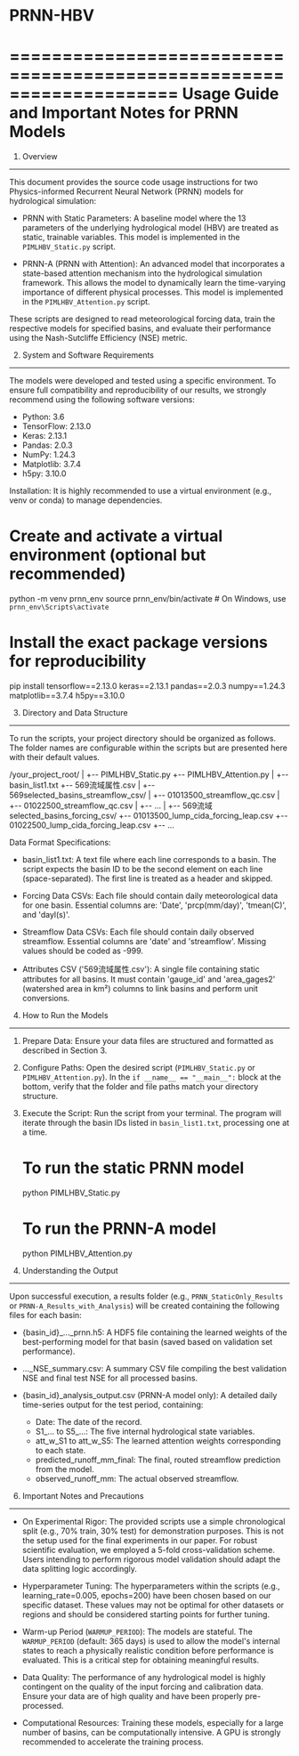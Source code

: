 # PRNN-HBV
====================================================================
Usage Guide and Important Notes for PRNN Models
====================================================================

1. Overview
-----------
This document provides the source code usage instructions for two Physics-informed Recurrent Neural Network (PRNN) models for hydrological simulation:

  - PRNN with Static Parameters: A baseline model where the 13 parameters of the underlying hydrological model (HBV) are treated as static, trainable variables. This model is implemented in the `PIMLHBV_Static.py` script.

  - PRNN-A (PRNN with Attention): An advanced model that incorporates a state-based attention mechanism into the hydrological simulation framework. This allows the model to dynamically learn the time-varying importance of different physical processes. This model is implemented in the `PIMLHBV_Attention.py` script.

These scripts are designed to read meteorological forcing data, train the respective models for specified basins, and evaluate their performance using the Nash-Sutcliffe Efficiency (NSE) metric.


2. System and Software Requirements
-----------------------------------
The models were developed and tested using a specific environment. To ensure full compatibility and reproducibility of our results, we strongly recommend using the following software versions:

* Python: 3.6
* TensorFlow: 2.13.0
* Keras: 2.13.1
* Pandas: 2.0.3
* NumPy: 1.24.3
* Matplotlib: 3.7.4
* h5py: 3.10.0

Installation:
It is highly recommended to use a virtual environment (e.g., venv or conda) to manage dependencies.

  # Create and activate a virtual environment (optional but recommended)
  python -m venv prnn_env
  source prnn_env/bin/activate  # On Windows, use `prnn_env\Scripts\activate`

  # Install the exact package versions for reproducibility
  pip install tensorflow==2.13.0 keras==2.13.1 pandas==2.0.3 numpy==1.24.3 matplotlib==3.7.4 h5py==3.10.0


3. Directory and Data Structure
-------------------------------
To run the scripts, your project directory should be organized as follows. The folder names are configurable within the scripts but are presented here with their default values.

/your_project_root/
|
+-- PIMLHBV_Static.py
+-- PIMLHBV_Attention.py
|
+-- basin_list1.txt
+-- 569流域属性.csv
|
+-- 569selected_basins_streamflow_csv/
|   +-- 01013500_streamflow_qc.csv
|   +-- 01022500_streamflow_qc.csv
|   +-- ...
|
+-- 569流域selected_basins_forcing_csv/
    +-- 01013500_lump_cida_forcing_leap.csv
    +-- 01022500_lump_cida_forcing_leap.csv
    +-- ...

Data Format Specifications:

* basin_list1.txt: A text file where each line corresponds to a basin. The script expects the basin ID to be the second element on each line (space-separated). The first line is treated as a header and skipped.

* Forcing Data CSVs: Each file should contain daily meteorological data for one basin. Essential columns are: 'Date', 'prcp(mm/day)', 'tmean(C)', and 'dayl(s)'.

* Streamflow Data CSVs: Each file should contain daily observed streamflow. Essential columns are 'date' and 'streamflow'. Missing values should be coded as -999.

* Attributes CSV ('569流域属性.csv'): A single file containing static attributes for all basins. It must contain 'gauge_id' and 'area_gages2' (watershed area in km²) columns to link basins and perform unit conversions.


4. How to Run the Models
------------------------
1. Prepare Data: Ensure your data files are structured and formatted as described in Section 3.

2. Configure Paths: Open the desired script (`PIMLHBV_Static.py` or `PIMLHBV_Attention.py`). In the `if __name__ == "__main__":` block at the bottom, verify that the folder and file paths match your directory structure.

3. Execute the Script: Run the script from your terminal. The program will iterate through the basin IDs listed in `basin_list1.txt`, processing one at a time.

   # To run the static PRNN model
   python PIMLHBV_Static.py

   # To run the PRNN-A model
   python PIMLHBV_Attention.py


5. Understanding the Output
---------------------------
Upon successful execution, a results folder (e.g., `PRNN_StaticOnly_Results` or `PRNN-A_Results_with_Analysis`) will be created containing the following files for each basin:

* {basin_id}_..._prnn.h5: A HDF5 file containing the learned weights of the best-performing model for that basin (saved based on validation set performance).

* ..._NSE_summary.csv: A summary CSV file compiling the best validation NSE and final test NSE for all processed basins.

* {basin_id}_analysis_output.csv (PRNN-A model only): A detailed daily time-series output for the test period, containing:
  - Date: The date of the record.
  - S1_... to S5_...: The five internal hydrological state variables.
  - att_w_S1 to att_w_S5: The learned attention weights corresponding to each state.
  - predicted_runoff_mm_final: The final, routed streamflow prediction from the model.
  - observed_runoff_mm: The actual observed streamflow.


6. Important Notes and Precautions
----------------------------------
* On Experimental Rigor: The provided scripts use a simple chronological split (e.g., 70% train, 30% test) for demonstration purposes. This is not the setup used for the final experiments in our paper. For robust scientific evaluation, we employed a 5-fold cross-validation scheme. Users intending to perform rigorous model validation should adapt the data splitting logic accordingly.

* Hyperparameter Tuning: The hyperparameters within the scripts (e.g., learning_rate=0.005, epochs=200) have been chosen based on our specific dataset. These values may not be optimal for other datasets or regions and should be considered starting points for further tuning.

* Warm-up Period (`WARMUP_PERIOD`): The models are stateful. The `WARMUP_PERIOD` (default: 365 days) is used to allow the model's internal states to reach a physically realistic condition before performance is evaluated. This is a critical step for obtaining meaningful results.

* Data Quality: The performance of any hydrological model is highly contingent on the quality of the input forcing and calibration data. Ensure your data are of high quality and have been properly pre-processed.

* Computational Resources: Training these models, especially for a large number of basins, can be computationally intensive. A GPU is strongly recommended to accelerate the training process.
